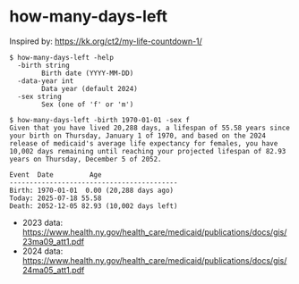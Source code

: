 # how-many-days-left

Inspired by: https://kk.org/ct2/my-life-countdown-1/

```
$ how-many-days-left -help
  -birth string
        Birth date (YYYY-MM-DD)
  -data-year int
        Data year (default 2024)
  -sex string
        Sex (one of 'f' or 'm')

$ how-many-days-left -birth 1970-01-01 -sex f
Given that you have lived 20,288 days, a lifespan of 55.58 years since your birth on Thursday, January 1 of 1970, and based on the 2024 release of medicaid's average life expectancy for females, you have 10,002 days remaining until reaching your projected lifespan of 82.93 years on Thursday, December 5 of 2052.

Event  Date         Age
------------------------------------------
Birth: 1970-01-01  0.00 (20,288 days ago)
Today: 2025-07-18 55.58
Death: 2052-12-05 82.93 (10,002 days left)
```

- 2023 data: https://www.health.ny.gov/health_care/medicaid/publications/docs/gis/23ma09_att1.pdf
- 2024 data: https://www.health.ny.gov/health_care/medicaid/publications/docs/gis/24ma05_att1.pdf